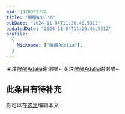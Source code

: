 ```yaml
---
mid: 1470303774
title: "醒醒Adalia"
pubDate: "2024-11-04T11:26:46.531Z"
updatedDate: "2024-11-04T11:26:46.531Z"
profile:
  {
    Nickname: ["醒醒Adalia"],
  }
---
```


关注[醒醒Adalia](https://space.bilibili.com/1470303774)谢谢喵~ 关注[醒醒Adalia](https://space.bilibili.com/1470303774)谢谢喵~

## 此条目有待补充
你可以在[这里](https://github.com/Yuhanawa/VTuber.ICU-Content/edit/master/v/醒醒Adalia/index.md)编辑本文
